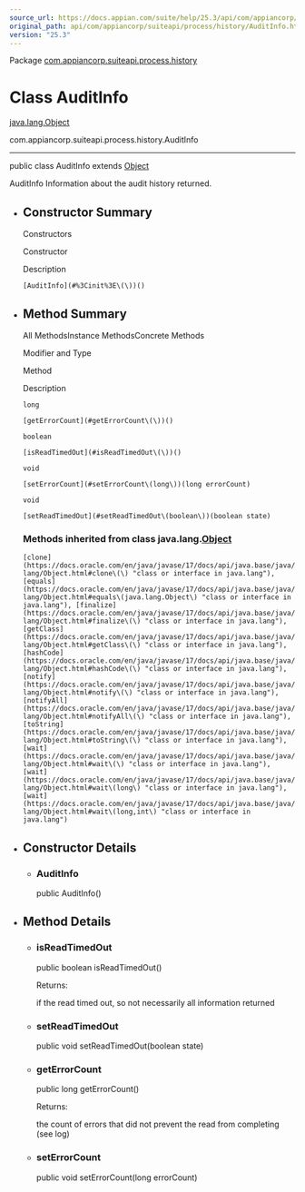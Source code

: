 ```yaml
---
source_url: https://docs.appian.com/suite/help/25.3/api/com/appiancorp/suiteapi/process/history/AuditInfo.html
original_path: api/com/appiancorp/suiteapi/process/history/AuditInfo.html
version: "25.3"
---
```


Package [com.appiancorp.suiteapi.process.history](package-summary.html)

# Class AuditInfo

[java.lang.Object](https://docs.oracle.com/en/java/javase/17/docs/api/java.base/java/lang/Object.html "class or interface in java.lang")

com.appiancorp.suiteapi.process.history.AuditInfo

* * *

public class AuditInfo extends [Object](https://docs.oracle.com/en/java/javase/17/docs/api/java.base/java/lang/Object.html "class or interface in java.lang")

AuditInfo Information about the audit history returned.

-   ## Constructor Summary

    Constructors

    Constructor

    Description

    `[AuditInfo](#%3Cinit%3E\(\))()`

-   ## Method Summary

    All MethodsInstance MethodsConcrete Methods

    Modifier and Type

    Method

    Description

    `long`

    `[getErrorCount](#getErrorCount\(\))()`

    `boolean`

    `[isReadTimedOut](#isReadTimedOut\(\))()`

    `void`

    `[setErrorCount](#setErrorCount\(long\))(long errorCount)`

    `void`

    `[setReadTimedOut](#setReadTimedOut\(boolean\))(boolean state)`

    ### Methods inherited from class java.lang.[Object](https://docs.oracle.com/en/java/javase/17/docs/api/java.base/java/lang/Object.html "class or interface in java.lang")

    `[clone](https://docs.oracle.com/en/java/javase/17/docs/api/java.base/java/lang/Object.html#clone\(\) "class or interface in java.lang"), [equals](https://docs.oracle.com/en/java/javase/17/docs/api/java.base/java/lang/Object.html#equals\(java.lang.Object\) "class or interface in java.lang"), [finalize](https://docs.oracle.com/en/java/javase/17/docs/api/java.base/java/lang/Object.html#finalize\(\) "class or interface in java.lang"), [getClass](https://docs.oracle.com/en/java/javase/17/docs/api/java.base/java/lang/Object.html#getClass\(\) "class or interface in java.lang"), [hashCode](https://docs.oracle.com/en/java/javase/17/docs/api/java.base/java/lang/Object.html#hashCode\(\) "class or interface in java.lang"), [notify](https://docs.oracle.com/en/java/javase/17/docs/api/java.base/java/lang/Object.html#notify\(\) "class or interface in java.lang"), [notifyAll](https://docs.oracle.com/en/java/javase/17/docs/api/java.base/java/lang/Object.html#notifyAll\(\) "class or interface in java.lang"), [toString](https://docs.oracle.com/en/java/javase/17/docs/api/java.base/java/lang/Object.html#toString\(\) "class or interface in java.lang"), [wait](https://docs.oracle.com/en/java/javase/17/docs/api/java.base/java/lang/Object.html#wait\(\) "class or interface in java.lang"), [wait](https://docs.oracle.com/en/java/javase/17/docs/api/java.base/java/lang/Object.html#wait\(long\) "class or interface in java.lang"), [wait](https://docs.oracle.com/en/java/javase/17/docs/api/java.base/java/lang/Object.html#wait\(long,int\) "class or interface in java.lang")`

-   ## Constructor Details

    -   ### AuditInfo

        public AuditInfo()

-   ## Method Details

    -   ### isReadTimedOut

        public boolean isReadTimedOut()

        Returns:

        if the read timed out, so not necessarily all information returned

    -   ### setReadTimedOut

        public void setReadTimedOut(boolean state)

    -   ### getErrorCount

        public long getErrorCount()

        Returns:

        the count of errors that did not prevent the read from completing (see log)

    -   ### setErrorCount

        public void setErrorCount(long errorCount)